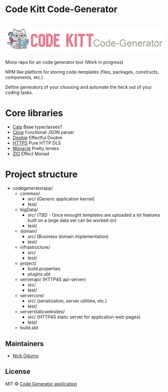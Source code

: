 # Code Kitt Code-Generator

# ![Cde Generator App](header.png)

Mono repo for an code generator tool (Work in progress)

NPM like platform for storing code-templates (files, packages, constructs, components, etc.)

Define generators of your choosing and automate the heck out of your coding tasks. 

# Core libraries 

 - [Cats](https://typelevel.org/cats/) Base typeclasses?
 - [Circe](https://circe.github.io/circe/) Functional JSON parser
 - [Doobie](https://tpolecat.github.io/doobie/) Effectful Doobie   
 - [HTTPS](https://http4s.org/) Pure HTTP DLS
 - [Monacle](https://www.optics.dev/Monocle/) Pretty lenses 
 - [ZIO](https://zio.dev/) Effect Monad 

# Project structure
* codegeneratorapp/
    * common/
        * src/ (Generic application kernel)
        * test/
    * bigData/
        * src/ (TBD - Once enought templates are uploaded a lot features built on a large data set can be worked on)
        * test/
    * domain/ 
        * src/ (Business domain implementation)
        * test/
    * infrastructure/
        * src/
        * test/
    * project/
        * build.properties
        * plugins.sbt
   * serverapi/ (HTTP4S api-server)
        * src/
        * test/
   * servercore/
        * src/ (serialization, server utilities, etc.)
        * test/      
   * serverstaticwebsites/
       * src/ (HTTP4S static server for application web-pages)
       * test/
   * build.sbt
   
## Maintainers
- [Nick Odumo](https://github.com/nodumo) 

## License
MIT © [Code Generator application](https://github.com/nodumo/scala_template_platform_backend)
